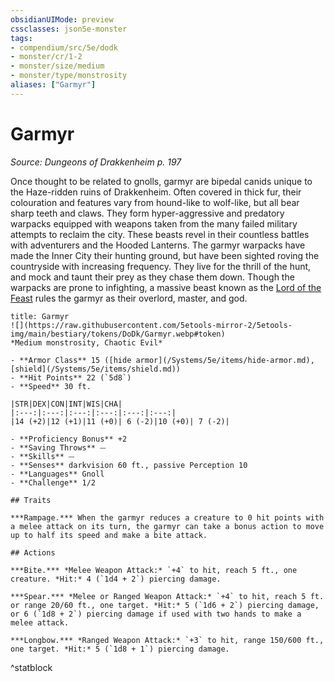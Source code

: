 ```yaml
---
obsidianUIMode: preview
cssclasses: json5e-monster
tags:
- compendium/src/5e/dodk
- monster/cr/1-2
- monster/size/medium
- monster/type/monstrosity
aliases: ["Garmyr"]
---
```

# Garmyr
*Source: Dungeons of Drakkenheim p. 197*  

Once thought to be related to gnolls, garmyr are bipedal canids unique to the Haze-ridden ruins of Drakkenheim. Often covered in thick fur, their colouration and features vary from hound-like to wolf-like, but all bear sharp teeth and claws. They form hyper-aggressive and predatory warpacks equipped with weapons taken from the many failed military attempts to reclaim the city. These beasts revel in their countless battles with adventurers and the Hooded Lanterns. The garmyr warpacks have made the Inner City their hunting ground, but have been sighted roving the countryside with increasing frequency. They live for the thrill of the hunt, and mock and taunt their prey as they chase them down. Though the warpacks are prone to infighting, a massive beast known as the [Lord of the Feast](/Systems/5e/bestiary/monstrosity/lord-of-the-feast-dodk.md) rules the garmyr as their overlord, master, and god.

```ad-statblock
title: Garmyr
![](https://raw.githubusercontent.com/5etools-mirror-2/5etools-img/main/bestiary/tokens/DoDk/Garmyr.webp#token)
*Medium monstrosity, Chaotic Evil*

- **Armor Class** 15 ([hide armor](/Systems/5e/items/hide-armor.md), [shield](/Systems/5e/items/shield.md))
- **Hit Points** 22 (`5d8`)
- **Speed** 30 ft.

|STR|DEX|CON|INT|WIS|CHA|
|:---:|:---:|:---:|:---:|:---:|:---:|
|14 (+2)|12 (+1)|11 (+0)| 6 (-2)|10 (+0)| 7 (-2)|

- **Proficiency Bonus** +2
- **Saving Throws** ⏤
- **Skills** ⏤
- **Senses** darkvision 60 ft., passive Perception 10
- **Languages** Gnoll
- **Challenge** 1/2

## Traits

***Rampage.*** When the garmyr reduces a creature to 0 hit points with a melee attack on its turn, the garmyr can take a bonus action to move up to half its speed and make a bite attack.

## Actions

***Bite.*** *Melee Weapon Attack:* `+4` to hit, reach 5 ft., one creature. *Hit:* 4 (`1d4 + 2`) piercing damage.

***Spear.*** *Melee or Ranged Weapon Attack:* `+4` to hit, reach 5 ft. or range 20/60 ft., one target. *Hit:* 5 (`1d6 + 2`) piercing damage, or 6 (`1d8 + 2`) piercing damage if used with two hands to make a melee attack.

***Longbow.*** *Ranged Weapon Attack:* `+3` to hit, range 150/600 ft., one target. *Hit:* 5 (`1d8 + 1`) piercing damage.
```
^statblock